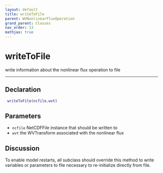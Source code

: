 ```yaml
---
layout: default
title: writeToFile
parent: WVNonlinearFluxOperation
grand_parent: Classes
nav_order: 13
mathjax: true
---
```


#  writeToFile

write information about the nonlinear flux operation to file


---

## Declaration
```matlab
 writeToFile(ncfile,wvt)
```
## Parameters
+ `ncfile`  NetCDFFile instance that should be written to
+ `wvt`  the WVTransform associated with the nonlinear flux

## Discussion

  To enable model restarts, all subclass should override this
  method to write variables or parameters to file necessary to
  re-initialize directly from file.
 
        

